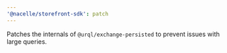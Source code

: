 ```yaml
---
'@nacelle/storefront-sdk': patch
---
```


Patches the internals of `@urql/exchange-persisted` to prevent issues with large queries.
